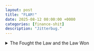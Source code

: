 ```yaml
---
layout: post
title: "FLAM!"
date: 2025-08-12 00:00:00 +0000
categories: [finance-shit]
description: "Jitterbug."
---
```

<div class="flashcard">
  <details>
    <summary>The Fought the Law and the Law Won</summary>
    <div class="back">
      <div id="fig-6-1" style="width:900px;height:520px;"></div>
        <div id="fig-6-1-info" style="font-size:0.9em; opacity:0.95; margin-top:8px;"></div>
        
        <script src="https://cdn.plot.ly/plotly-2.35.2.min.js"></script>
        <script>
          function renderFig61() {
            // ===== Figure 6.1 — iso-IR frontiers: BR = (IR/IC)^2 =====
            const curves = [
              { ir: 0.25, name: "IR = 0.25", dash: "solid" },
              { ir: 0.50, name: "IR = 0.50", dash: "dash"  },
            ];
        
            // Grid and bounds (match the page look)
            const icMin = 0.01, icMax = 0.16, N = 900, brMax = 450;
            const icGrid = Array.from({length: N}, (_, i) => icMin + i*(icMax - icMin)/(N - 1));
        
            const traces = curves.map(c => {
              const br = icGrid.map(ic => {
                const v = (c.ir/ic) ** 2;
                return (v <= brMax) ? v : null; // clip to figure bounds
              });
              return {
                x: icGrid,
                y: br,
                mode: "lines",
                name: c.name,
                line: { width: 3, dash: c.dash },
                hovertemplate: "IC=%{x:.3f}<br>BR=%{y:.1f}<extra></extra>"
              };
            });
        
            // Label the two curves inside the axes, like the print figure
            const ann = [
              { x: 0.040, y: (0.25/0.040)**2, text: "IR = 0.25", showarrow: false, xanchor: "left", yanchor: "bottom" },
              { x: 0.030, y: (0.50/0.030)**2, text: "IR = 0.50", showarrow: false, xanchor: "left", yanchor: "bottom" }
            ];
        
            const layout = {
              title: {text: "Breadth (BR) vs. Skill (IC) at Fixed IR", x: 0.5, xanchor: "center"},
              xaxis: {
                title: "Skill (IC)",
                range: [0, 0.16],
                dtick: 0.02,
                zeroline: false
              },
              yaxis: {
                title: "Breadth (BR)",
                range: [0, brMax],
                dtick: 50,
                zeroline: false
              },
              template: "plotly_white",
              legend: {orientation: "h", y: 1.12},
              margin: {l: 70, r: 30, t: 60, b: 55},
              annotations: ann
            };
        
            Plotly.newPlot("fig-6-1", traces, layout, {displayModeBar: true, responsive: true});
        
            // ===== Info / intuition (below the plot) =====
            document.getElementById("fig-6-1-info").innerHTML = `
              <p>
                Curves are <em>iso-IR frontiers</em> generated by the fundamental law
                \\(\\mathrm{IR} = \\mathrm{IC}\\,\\sqrt{\\mathrm{BR}}\\).
                Holding IR fixed gives \\(\\mathrm{BR} = (\\mathrm{IR}/\\mathrm{IC})^2\\).
              </p>
              <ul style="margin-top:6px;">
                <li><strong>Trade-off:</strong> higher skill (IC) reduces the required independent breadth (BR) <em>quadratically</em>;
                    e.g., doubling IC quarters the BR needed to keep the same IR.</li>
                <li><strong>Independence matters:</strong> BR counts only <em>independent</em> bets; correlated bets do not move you up the frontier.</li>
                <li><strong>Interpretation of shapes:</strong> the steep left tail shows that if IC is tiny, required BR explodes; moving right (better IC)
                    lets you achieve the same IR with far fewer independent bets.</li>
                <li><strong>Manager archetypes:</strong> a generalist (large BR, smaller IC) and a specialist (small BR, larger IC) can sit on the same curve,
                    yet demand very different research/implementation effort.</li>
              </ul>
            `;
          }
        
          // Render immediately
          renderFig61();
        </script>

      <details class="dropdown-block">
        <summary>Set-up</summary>
        <div class="content">
          <p>The <b>information ratio</b> (IR) measures a manager's opportunities. If those opportunities are exploited in a mean-variance-efficient way, the value added is proportional to IR. A simple, broadly applicable relation—the <b>fundamental law of active management</b>—connects IR to two attributes:</p>
          
          <h4>1. Breadth (BR):</h4>
          <p>Number of <i>independent</i> investment decisions (forecasts of exceptional return) made per year.</p>
          
          <h4>2. Information coefficient (IC):</h4>
          <p>Manager's <b>skill</b>, i.e., the correlation between each forecast and the actual outcome (assumed the same for all forecasts).</p>
          
          <p><strong>Law (approximate):</strong></p>
          <p>\[
          IR \;=\; IC \cdot \sqrt{BR}
          \]</p>
          
          <p>To raise \(IR\) from \(0.5\) to \(1.0\), you must <b>double skill</b> (\(IC\)) or <b>quadruple breadth</b> (\(BR\)) (or combine both).</p>
          
          <p><strong>Why "Approximate"?</strong><br>
          The approximation ignores the risk-reduction benefit of forecasts, which is extremely small for low IC (e.g., \(IC<0.1\)).</p>
        </div>
      </details>
      
      <details class="dropdown-block">
        <summary>Link to desired aggressiveness (residual risk)</summary>
        <div class="content">
          <p>Recall there is a relationship between residual risk and the information ratio. Using the fundamental law yields</p>
          <p>\[
          \omega^{*} \;=\; \frac{IR}{2\lambda_{R}} \;=\; \frac{IC \cdot \sqrt{BR}}{2\lambda_{R}}
          \]</p>
          
          <p>where \(\omega^{*}\) is the <strong>desired level of aggressiveness</strong> (optimal residual risk) and \(\lambda_{R}\) is the <strong>risk-aversion to residual (active) risk</strong>. Thus aggressiveness rises <strong>linearly</strong> with skill and with the <strong>square root</strong> of breadth.</p>
        </div>
      </details>
      
      <details class="dropdown-block">
        <summary>Value added (risk-adjusted)</summary>
        <div class="content">
          <p>Expressing value added in terms of skill and breadth gives</p>
          <p>\[
          VA^{*} \;=\; \frac{IR^{2}}{4\lambda_{R}} \;=\; \frac{IC^{2}\cdot BR}{4\lambda_{R}}
          \]</p>
          
          <p>Hence, risk-adjusted value added increases <strong>linearly</strong> with breadth and with the <strong>square</strong> of skill.</p>
        </div>
      </details>
      
      <details class="dropdown-block">
        <summary>Purpose and caveats</summary>
        <div class="content">
          <p>The law provides insight and back-of-envelope trade-offs between increasing breadth (e.g., covering more names or shortening forecast horizons—provided independence holds) and improving skill \(IC\). It is <strong>not</strong> an operational recipe. Estimating true breadth is difficult because forecasts must be <strong>independent</strong>.</p>
        </div>
      </details>
      
      <details class="dropdown-block">
        <summary>En Ingles</summary>
        <div class="content">
          <ul>
            <li><strong>IR is the output; IC and BR are the inputs.</strong> If you can <i>either</i> make more <strong>independent</strong> bets (raise \(BR\)) <i>or</i> make each bet more accurate (raise \(IC\)), IR improves as \(IC\sqrt{BR}\).</li>
            <li><strong>Optimal aggressiveness</strong> (how much active risk to run) scales with IR and is throttled by your <strong>residual-risk aversion</strong> \(\lambda_R\).</li>
            <li><strong>Value added</strong> at the optimum scales <strong>linearly</strong> in \(BR\) and <strong>quadratically</strong> in \(IC\), so marginal gains in skill are especially powerful.</li>
            <li><strong>Quality over Quantity</strong>
              <ul>
                <li>The independence qualifier on breadth is critical: simply "doing more" doesn't count unless the additional forecasts add <i>independent</i> information.</li>
              </ul>
            </li>
          </ul>
        </div>
      </details>
    </div>
  </details>
</div>
